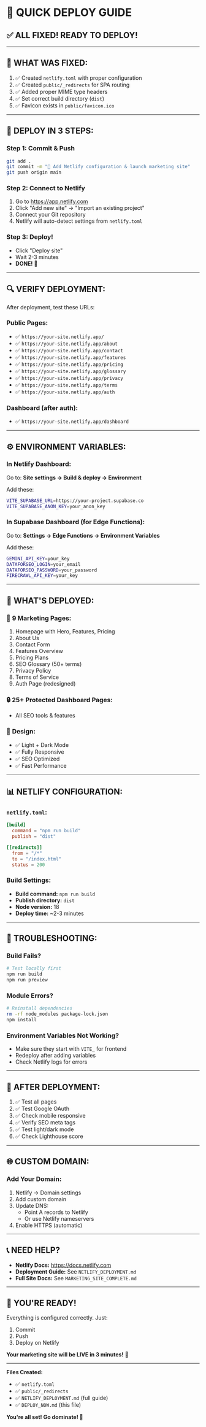 # 🚀 QUICK DEPLOY GUIDE

## ✅ **ALL FIXED! READY TO DEPLOY!**

---

## 🎯 **WHAT WAS FIXED:**

1. ✅ Created `netlify.toml` with proper configuration
2. ✅ Created `public/_redirects` for SPA routing
3. ✅ Added proper MIME type headers
4. ✅ Set correct build directory (`dist`)
5. ✅ Favicon exists in `public/favicon.ico`

---

## 🚀 **DEPLOY IN 3 STEPS:**

### Step 1: Commit & Push
```bash
git add .
git commit -m "🚀 Add Netlify configuration & launch marketing site"
git push origin main
```

### Step 2: Connect to Netlify
1. Go to https://app.netlify.com
2. Click "Add new site" → "Import an existing project"
3. Connect your Git repository
4. Netlify will auto-detect settings from `netlify.toml`

### Step 3: Deploy!
- Click "Deploy site"
- Wait 2-3 minutes
- **DONE! 🎉**

---

## 🔍 **VERIFY DEPLOYMENT:**

After deployment, test these URLs:

### Public Pages:
- ✅ `https://your-site.netlify.app/`
- ✅ `https://your-site.netlify.app/about`
- ✅ `https://your-site.netlify.app/contact`
- ✅ `https://your-site.netlify.app/features`
- ✅ `https://your-site.netlify.app/pricing`
- ✅ `https://your-site.netlify.app/glossary`
- ✅ `https://your-site.netlify.app/privacy`
- ✅ `https://your-site.netlify.app/terms`
- ✅ `https://your-site.netlify.app/auth`

### Dashboard (after auth):
- ✅ `https://your-site.netlify.app/dashboard`

---

## ⚙️ **ENVIRONMENT VARIABLES:**

### In Netlify Dashboard:
Go to: **Site settings → Build & deploy → Environment**

Add these:
```bash
VITE_SUPABASE_URL=https://your-project.supabase.co
VITE_SUPABASE_ANON_KEY=your_anon_key
```

### In Supabase Dashboard (for Edge Functions):
Go to: **Settings → Edge Functions → Environment Variables**

Add these:
```bash
GEMINI_API_KEY=your_key
DATAFORSEO_LOGIN=your_email
DATAFORSEO_PASSWORD=your_password
FIRECRAWL_API_KEY=your_key
```

---

## 🎨 **WHAT'S DEPLOYED:**

### 📄 **9 Marketing Pages:**
1. Homepage with Hero, Features, Pricing
2. About Us
3. Contact Form
4. Features Overview
5. Pricing Plans
6. SEO Glossary (50+ terms)
7. Privacy Policy
8. Terms of Service
9. Auth Page (redesigned)

### 🔒 **25+ Protected Dashboard Pages:**
- All SEO tools & features

### 🎨 **Design:**
- ✅ Light + Dark Mode
- ✅ Fully Responsive
- ✅ SEO Optimized
- ✅ Fast Performance

---

## 📊 **NETLIFY CONFIGURATION:**

### `netlify.toml`:
```toml
[build]
  command = "npm run build"
  publish = "dist"

[[redirects]]
  from = "/*"
  to = "/index.html"
  status = 200
```

### Build Settings:
- **Build command:** `npm run build`
- **Publish directory:** `dist`
- **Node version:** 18
- **Deploy time:** ~2-3 minutes

---

## 🐛 **TROUBLESHOOTING:**

### Build Fails?
```bash
# Test locally first
npm run build
npm run preview
```

### Module Errors?
```bash
# Reinstall dependencies
rm -rf node_modules package-lock.json
npm install
```

### Environment Variables Not Working?
- Make sure they start with `VITE_` for frontend
- Redeploy after adding variables
- Check Netlify logs for errors

---

## 🎯 **AFTER DEPLOYMENT:**

1. ✅ Test all pages
2. ✅ Test Google OAuth
3. ✅ Check mobile responsive
4. ✅ Verify SEO meta tags
5. ✅ Test light/dark mode
6. ✅ Check Lighthouse score

---

## 🌐 **CUSTOM DOMAIN:**

### Add Your Domain:
1. Netlify → Domain settings
2. Add custom domain
3. Update DNS:
   - Point A records to Netlify
   - Or use Netlify nameservers
4. Enable HTTPS (automatic)

---

## 📞 **NEED HELP?**

- **Netlify Docs:** https://docs.netlify.com
- **Deployment Guide:** See `NETLIFY_DEPLOYMENT.md`
- **Full Site Docs:** See `MARKETING_SITE_COMPLETE.md`

---

## 🎉 **YOU'RE READY!**

Everything is configured correctly. Just:
1. Commit
2. Push
3. Deploy on Netlify

**Your marketing site will be LIVE in 3 minutes!** 🚀

---

**Files Created:**
- ✅ `netlify.toml`
- ✅ `public/_redirects`
- ✅ `NETLIFY_DEPLOYMENT.md` (full guide)
- ✅ `DEPLOY_NOW.md` (this file)

**You're all set! Go dominate! 💪**


